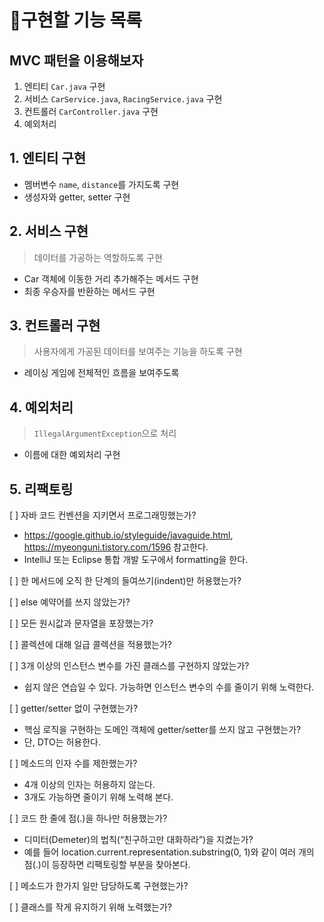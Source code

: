 # 🚀구현할 기능 목록

## MVC 패턴을 이용해보자

1. 엔티티 ```Car.java``` 구현
2. 서비스 ```CarService.java```, ```RacingService.java``` 구현
3. 컨트롤러 ```CarController.java``` 구현
4. 예외처리

## 1. 엔티티 구현

* 멤버변수 ```name```, ```distance```를 가지도록 구현
* 생성자와 getter, setter 구현

## 2. 서비스 구현

> 데이터를 가공하는 역할하도록 구현

* Car 객체에 이동한 거리 추가해주는 메서드 구현
* 최종 우승자를 반환하는 메서드 구현

## 3. 컨트롤러 구현

> 사용자에게 가공된 데이터를 보여주는 기능을 하도록 구현

* 레이싱 게임에 전체적인 흐름을 보여주도록

## 4. 예외처리

> `IllegalArgumentException`으로 처리

* 이름에 대한 예외처리 구현

## 5. 리팩토링

[ ] 자바 코드 컨벤션을 지키면서 프로그래밍했는가?

* https://google.github.io/styleguide/javaguide.html, https://myeonguni.tistory.com/1596 참고한다.
* IntelliJ 또는 Eclipse 통합 개발 도구에서 formatting을 한다.

[ ] 한 메서드에 오직 한 단계의 들여쓰기(indent)만 허용했는가?

[ ] else 예약어를 쓰지 않았는가?

[ ] 모든 원시값과 문자열을 포장했는가?

[ ] 콜렉션에 대해 일급 콜렉션을 적용했는가?

[ ] 3개 이상의 인스턴스 변수를 가진 클래스를 구현하지 않았는가?

* 쉽지 않은 연습일 수 있다. 가능하면 인스턴스 변수의 수를 줄이기 위해 노력한다.

[ ] getter/setter 없이 구현했는가?

* 핵심 로직을 구현하는 도메인 객체에 getter/setter를 쓰지 않고 구현했는가?
* 단, DTO는 허용한다.

[ ] 메소드의 인자 수를 제한했는가?

* 4개 이상의 인자는 허용하지 않는다.
* 3개도 가능하면 줄이기 위해 노력해 본다.

[ ] 코드 한 줄에 점(.)을 하나만 허용했는가?

* 디미터(Demeter)의 법칙(“친구하고만 대화하라”)을 지켰는가?
* 예를 들어 location.current.representation.substring(0, 1)와 같이 여러 개의 점(.)이 등장하면 리팩토링할 부분을 찾아본다.

[ ] 메소드가 한가지 일만 담당하도록 구현했는가?

[ ] 클래스를 작게 유지하기 위해 노력했는가?
